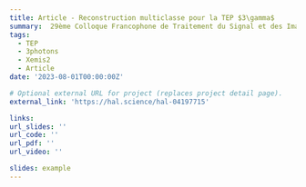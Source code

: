 ```yaml
---
title: Article - Reconstruction multiclasse pour la TEP $3\gamma$
summary:  29ème Colloque Francophone de Traitement du Signal et des Images ([GRETSI'23](https://gretsi.fr/colloque2023/)) - Grenoble (France).
tags:
  - TEP
  - 3photons
  - Xemis2
  - Article
date: '2023-08-01T00:00:00Z'

# Optional external URL for project (replaces project detail page).
external_link: 'https://hal.science/hal-04197715'

links:
url_slides: ''
url_code: ''
url_pdf: ''
url_video: ''

slides: example
---
```

